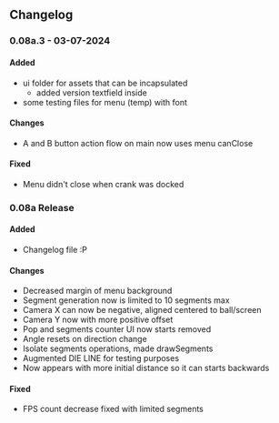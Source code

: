 ## Changelog

### 0.08a.3 - 03-07-2024  

#### Added
- ui folder for assets that can be incapsulated
  - added version textfield inside
- some testing files for menu (temp) with font

#### Changes
- A and B button action flow on main now uses menu canClose

#### Fixed
- Menu didn't close when crank was docked

### 0.08a Release

#### Added
- Changelog file :P

#### Changes
- Decreased margin of menu background
- Segment generation now is limited to 10 segments max
- Camera X can now be negative, aligned centered to ball/screen
- Camera Y now with more positive offset
- Pop and segments counter UI now starts removed
- Angle resets on direction change
- Isolate segments operations, made drawSegments
- Augmented DIE LINE for testing purposes
- Now appears with more initial distance so it can starts backwards

#### Fixed
- FPS count decrease fixed with limited segments